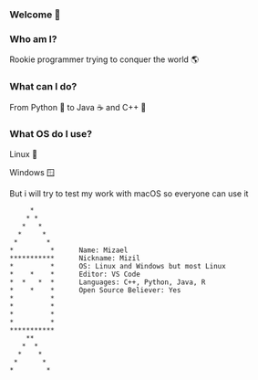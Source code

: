 ### Welcome 👋
### Who am I?
Rookie programmer trying to conquer the world :earth_americas:
### What can I do?
From Python :snake: to Java :coffee: and C++ :minidisc:
### What OS do I use?
Linux :penguin: 

Windows :window:

But i will try to test my work with macOS so everyone can use it
```  
     *
    * *
   *   *
  *     *
 *       *
*         *      Name: Mizael
***********      Nickname: Mizil
*         *      OS: Linux and Windows but most Linux
*    *    *      Editor: VS Code
*  *   *  *      Languages: C++, Python, Java, R 
*    *    *      Open Source Believer: Yes
*         *
*         *
*         *
*         *
***********
    **
   *  *
  *    *
 *      *
*        *
```


<!--
**ElMizil/ElMizil** is a ✨ _special_ ✨ repository because its `README.md` (this file) appears on your GitHub profile.

Here are some ideas to get you started:

- 🔭 I’m currently working on ...
- 🌱 I’m currently learning ...
- 👯 I’m looking to collaborate on ...
- 🤔 I’m looking for help with ...
- 💬 Ask me about ...
- 📫 How to reach me: ...
- 😄 Pronouns: ...
- ⚡ Fun fact: ...
-->
